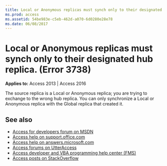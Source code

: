 ```yaml
---
title: Local or Anonymous replicas must synch only to their designated hub replica. (Error 3738)
ms.prod: access
ms.assetid: 54be983e-c5eb-462d-a070-6d0280e28e78
ms.date: 06/08/2017
---
```



# Local or Anonymous replicas must synch only to their designated hub replica. (Error 3738)

  

**Applies to:** Access 2013 | Access 2016

The source replica is a Local or Anonymous replica; you are trying to exchange to the wrong hub replica. You can only synchronize a Local or Anonymous replica with the Global replica that created it.

## See also

- [Access for developers forum on MSDN](https://social.msdn.microsoft.com/Forums/office/en-US/home?forum=accessdev)
- [Access help on support.office.com](https://support.office.com/search/results?query=Access)
- [Access help on answers.microsoft.com](https://answers.microsoft.com/en-us/msoffice/forum?page=1&;tab=question&;status=all&;auth=1)
- [Access forums on UtterAccess](http://www.utteraccess.com/forum/index.php?act=idx)
- [Access developer and VBA programming help center (FMS)](http://www.fmsinc.com/MicrosoftAccess/developer/)
- [Access posts on StackOverflow](https://stackoverflow.com/questions/tagged/ms-access)
